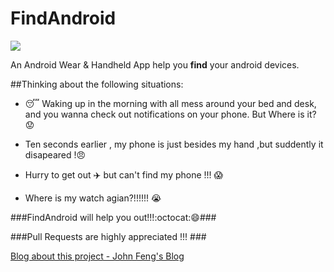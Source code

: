 # FindAndroid

![](http://icons.iconarchive.com/icons/aha-soft/large-seo/128/Search-icon.png)

An Android Wear &amp; Handheld App help you **find** your android devices.

##Thinking about the following situations:

  * :sleeping: Waking up in the morning with all mess around your bed and desk, and you wanna check out notifications on your phone. But Where is it? :worried:
  
  * Ten seconds earlier , my phone is just besides my hand ,but suddently it disapeared !:angry:
  
  * Hurry to get out :airplane: but can't find my phone !!! :scream:
  
  * Where is my watch agian?!!!!!! :sob:


###FindAndroid will help you out!!!:octocat::smile:###

###Pull Requests are highly appreciated !!! ###

[Blog about this project - John Feng's Blog](http://johnfeng.github.io/)
